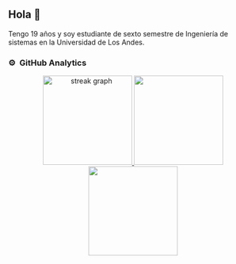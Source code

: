 ## Hola 👋

<!--
**Miguelv26/Miguelv26** is a ✨ _special_ ✨ repository because its `README.md` (this file) appears on your GitHub profile.

Here are some ideas to get you started:

- 🔭 I’m currently working on ...
- 🌱 I’m currently learning ...
- 👯 I’m looking to collaborate on ...
- 🤔 I’m looking for help with ...
- 💬 Ask me about ...
- 📫 How to reach me: ...
- 😄 Pronouns: ...
- ⚡ Fun fact: ...
-->

Tengo 19 años y soy estudiante de sexto semestre de Ingeniería de sistemas en la Universidad de Los Andes.


### ⚙️ &nbsp;GitHub Analytics

<p align="center">
<a href="https://github.com/Miguelv26">
  <img height="180em" src="https://streak-stats.demolab.com?user=Miguelv26&locale=en&mode=daily&theme=algolia&hide_border=false&border_radius=5&order=3" alt="streak graph"  />
  <img height="180em" src="https://github-readme-stats-eight-theta.vercel.app/api?username=Miguelv26&show_icons=true&theme=algolia&include_all_commits=true&count_private=true"/>
  <img height="180em" src="https://github-readme-stats-eight-theta.vercel.app/api/top-langs/?username=Miguelv26&layout=compact&langs_count=8&theme=algolia"/>
</a>
</p>
